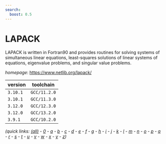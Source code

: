 ```yaml
---
search:
  boost: 0.5
---
```

# LAPACK

LAPACK is written in Fortran90 and provides routines for solving systems of  simultaneous linear equations, least-squares solutions of linear systems of equations, eigenvalue  problems, and singular value problems.

*homepage*: <https://www.netlib.org/lapack/>

version | toolchain
--------|----------
``3.10.1`` | ``GCC/11.2.0``
``3.10.1`` | ``GCC/11.3.0``
``3.12.0`` | ``GCC/12.3.0``
``3.12.0`` | ``GCC/13.2.0``
``3.9.1`` | ``GCC/10.2.0``


*(quick links: [(all)](../index.md) - [0](../0/index.md) - [a](../a/index.md) - [b](../b/index.md) - [c](../c/index.md) - [d](../d/index.md) - [e](../e/index.md) - [f](../f/index.md) - [g](../g/index.md) - [h](../h/index.md) - [i](../i/index.md) - [j](../j/index.md) - [k](../k/index.md) - [l](../l/index.md) - [m](../m/index.md) - [n](../n/index.md) - [o](../o/index.md) - [p](../p/index.md) - [q](../q/index.md) - [r](../r/index.md) - [s](../s/index.md) - [t](../t/index.md) - [u](../u/index.md) - [v](../v/index.md) - [w](../w/index.md) - [x](../x/index.md) - [y](../y/index.md) - [z](../z/index.md))*

